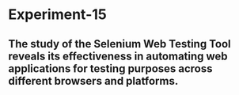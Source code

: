 # Experiment-15
## The study of the Selenium Web Testing Tool reveals its effectiveness in automating web applications for testing purposes across different browsers and platforms.
